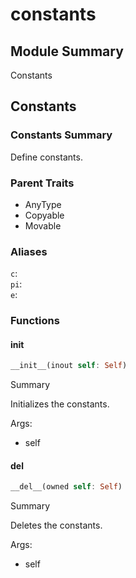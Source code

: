 



# constants

##  Module Summary
  
Constants
## Constants

### Constants Summary
  
  
Define constants.  

### Parent Traits
  

- AnyType
- Copyable
- Movable

### Aliases
  
`c`:   
`pi`:   
`e`:   

### Functions

#### __init__


```rust
__init__(inout self: Self)
```  
Summary  
  
Initializes the constants.  
  
Args:  

- self

#### __del__


```rust
__del__(owned self: Self)
```  
Summary  
  
Deletes the constants.  
  
Args:  

- self
